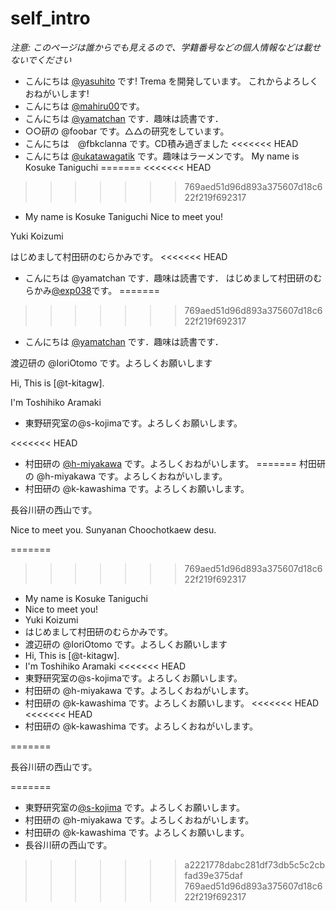 # self_intro

_注意: このページは誰からでも見えるので、学籍番号などの個人情報などは載せないでください_


* こんにちは [@yasuhito](https://github.com/yasuhito) です! Trema を開発しています。
  これからよろしくおねがいします!
* こんにちは [@mahiru00](https://github.com/mahiru00)です。
* こんにちは [@yamatchan](https://github.com/yamatchan) です．趣味は読書です．
* ○○研の @foobar です。△△の研究をしています。
* こんにちは　@fbkclanna です。CD積み過ぎました
<<<<<<< HEAD
* こんにちは [@ukatawagatik](https://github.com/ukatawagatik) です。趣味はラーメンです。
My name is Kosuke Taniguchi
=======
<<<<<<< HEAD
>>>>>>> 769aed51d96d893a375607d18c622f219f692317

* My name is Kosuke Taniguchi
Nice to meet you!

Yuki Koizumi

はじめまして村田研のむらかみです。
<<<<<<< HEAD
* こんにちは @yamatchan です．趣味は読書です．
はじめまして村田研のむらかみ[@exp038](http://github.com/exp038)です。
=======
>>>>>>> 769aed51d96d893a375607d18c622f219f692317

* こんにちは [@yamatchan](https://github.com/yamatchan) です．趣味は読書です．

渡辺研の @IoriOtomo です。よろしくお願いします

Hi, This is [@t-kitagw].

I'm Toshihiko Aramaki

* 東野研究室の@s-kojimaです。よろしくお願いします。

<<<<<<< HEAD
* 村田研の [@h-miyakawa](https://github.com/h-miyakawa) です。よろしくおねがいします。
=======
村田研の @h-miyakawa です。よろしくおねがいします。
* 村田研の @k-kawashima です。よろしくお願いします。

長谷川研の西山です。

Nice to meet you. Sunyanan Choochotkaew desu.


=======
>>>>>>> 769aed51d96d893a375607d18c622f219f692317
* My name is Kosuke Taniguchi
* Nice to meet you!
* Yuki Koizumi
* はじめまして村田研のむらかみです。
* 渡辺研の @IoriOtomo です。よろしくお願いします
* Hi, This is [@t-kitagw].
* I'm Toshihiko Aramaki
<<<<<<< HEAD
* 東野研究室の@s-kojimaです。よろしくお願いします。
* 村田研の @h-miyakawa です。よろしくおねがいします。
* 村田研の @k-kawashima です。よろしくお願いします。
<<<<<<< HEAD
<<<<<<< HEAD
* 村田研の @k-kawashima です。よろしくおねがいします。

=======

長谷川研の西山です。


=======
* 東野研究室の[@s-kojima](https://github.com/s-kojima) です。よろしくお願いします。
* 村田研の @h-miyakawa です。よろしくおねがいします。
* 村田研の @k-kawashima です。よろしくお願いします。
* 長谷川研の西山です。
>>>>>>> a2221778dabc281df73db5c5c2cbfad39e375daf
>>>>>>> 769aed51d96d893a375607d18c622f219f692317

